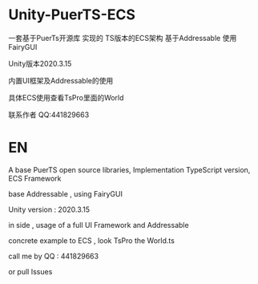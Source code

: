 # Unity-PuerTS-ECS
一套基于PuerTs开源库 实现的 TS版本的ECS架构
基于Addressable 使用FairyGUI

Unity版本2020.3.15

内置UI框架及Addressable的使用

具体ECS使用查看TsPro里面的World

联系作者 QQ:441829663



# EN
A base PuerTS open source libraries, Implementation TypeScript version, ECS Framework

base Addressable , using FairyGUI 

Unity version : 2020.3.15

in side , usage of a full UI Framework and Addressable 

concrete example to ECS , look TsPro the World.ts

call me by QQ : 441829663 

or pull Issues

